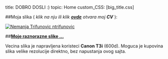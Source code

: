 title: DOBRO DOSLI :)
topic: Home
custom_CSS: [big_title.css]


##Moja slika ( *klik na nju ili klik [**ovde**][cv] otvara moj **CV*** ): 
  
[![Nemanja Trifunovic ntrifunovic](http://farm9.staticflickr.com/8521/8578423345_4208ddbfc8_b.jpg)][cv]

[cv]: http://rs.linkedin.com/in/ntrifunovic/

##[**Moje raznorazne slike …**](/pictures)

Vecina slika je napravljena koristeci **Canon T3i** (600d).
Moguca je kupovina slika velike rezolucije direktno, bez napustanja ovog sajta.
